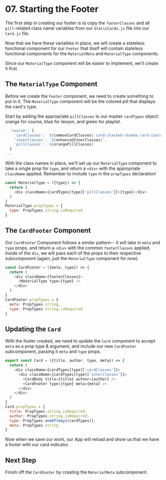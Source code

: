 # 07. Starting the Footer
The first step in creating our footer is to copy the `footerClasses` and all `pill`-related class name variables from our `StaticCards.js` file into our `Card.js` file.

Now that we have these variables in place, we will create a stateless functional component for our `Footer` that itself will contain stateless functional components for the `MaterialMeta` and `MaterialType` components.

Since our `MaterialType` component will be easier to implement, we'll create it first.

## The `MaterialType` Component
Before we create the `Footer` component, we need to create something to put in it. The `MaterialType` component will be the colored pill that displays the card's type.

Start by adding the appropriate `pillClasses` to our master `cardTypes` object: orange for course, blue for lesson, and green for playlist.

```javascript
  'course': {
    'cardClasses': `${commonCardClasses} card-stacked-shadow card-course`,
    'innerClasses': `${enhancedInnerClasses}`,
    'pillClasses': `${orangePillClasses}`
  }
...
```

With the class names in place, we'll set up our `MaterialType` component to take a single prop for `type`, and return a `<div>` with the appropriate `className` applied. Remember to include `type` in the `propTypes` declaration! 

```javascript
const MaterialType = ({type}) => {
  return (
    <div className={cardTypes[type]['pillClasses']}>{type}</div> 
  )
}
MaterialType.propTypes = {
  type: PropTypes.string.isRequired
}
```

## The `CardFooter` Component
Our `CardFooter` Component follows a similar pattern-- it will take in `meta` and `type` props, and return a `<div>` with the common `footerClasses` applied. Inside of the `div`, we will pass each of the props to their respective subcomponent (again, just the `MaterialType` component for now).

```javascript
const CardFooter = ({meta, type}) => {
  return (
    <div className={footerClasses}>
      <MaterialType type={type} />
    </div>
  ) 
}
CardFooter.propTypes = {
  meta: PropTypes.string,
  type: PropTypes.string.isRequired
}
```

## Updating the `Card`
With the footer created, we need to update the `Card` component to accept `meta` as a prop type & argument, and include our new `CardFooter` subcomponent, passing it `meta` and `type` props.

```javascript
export const Card = ({title, author, type, meta}) => {
  return (
    <div className={cardTypes[type]['cardClasses']}> 
      <div className={cardTypes[type]['innerClasses']}>
        <CardBody title={title} author={author} />
        <CardFooter type={type} meta={meta} />
      </div>
    </div>
  )
}
Card.propTypes = {
  title: PropTypes.string.isRequired,
  author: PropTypes.string.isRequired,
  type: PropTypes.oneOf(keys(cardTypes)),
  meta: PropTypes.string
}
```

Now when we save our work, our App will reload and show us that we have a footer with our card indicator.

## Next Step
Finish off the `CardFooter` by creating the `MaterialMeta` subcomponent.
